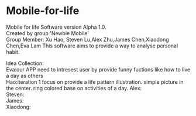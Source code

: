 # Mobile-for-life

Mobile for life Software version Alpha 1.0.   
Created by group 'Newbie Mobile'   
Group Member: Xu Hao, Steven Lu,Alex Zhu,James Chen,Xiaodong Chen,Eva Lam
This software aims to provide a way to analyse personal habit. 

Idea Collection:   
Eva:our APP need to intresest user by provide funny fuctions like how to live a day as others   
Hao:iteration 1 focus on provide a life pattern illustration. simple picture in the center. ring colored base on activities of a day.
Alex:   
Steven:   
James:    
Xiaodong:   
